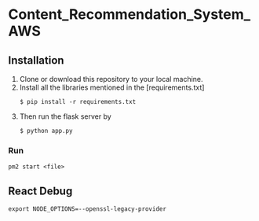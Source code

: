 # Content_Recommendation_System_AWS

## Installation

1. Clone or download this repository to your local machine.
2. Install all the libraries mentioned in the [requirements.txt]
   ```shell
   $ pip install -r requirements.txt
   ```
3. Then run the flask server by
   ```shell
   $ python app.py
   ```

### Run

```
pm2 start <file>
```

## React Debug

```
export NODE_OPTIONS=--openssl-legacy-provider
```

